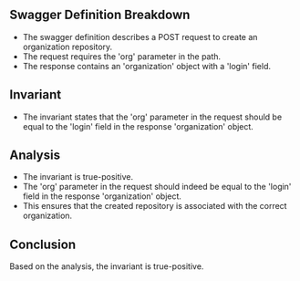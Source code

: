 ## Swagger Definition Breakdown
- The swagger definition describes a POST request to create an organization repository.
- The request requires the 'org' parameter in the path.
- The response contains an 'organization' object with a 'login' field.

## Invariant
- The invariant states that the 'org' parameter in the request should be equal to the 'login' field in the response 'organization' object.

## Analysis
- The invariant is true-positive.
- The 'org' parameter in the request should indeed be equal to the 'login' field in the response 'organization' object.
- This ensures that the created repository is associated with the correct organization.

## Conclusion
Based on the analysis, the invariant is true-positive.
